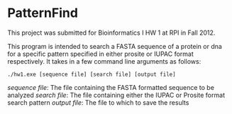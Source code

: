 # PatternFind

This project was submitted for Bioinformatics I HW 1 at RPI in Fall 2012.

This program is intended to search a FASTA sequence of a  protein or dna for a specific pattern specified in either prosite or IUPAC format respectively.  It takes in a few command line arguments as follows:

```
./hw1.exe [sequence file] [search file] [output file]
```

*sequence file*: The file containing the FASTA formatted sequence to be analyzed 
*search file*: The file containing either the IUPAC or Prosite format search pattern
*output file*: The file to which to save the results